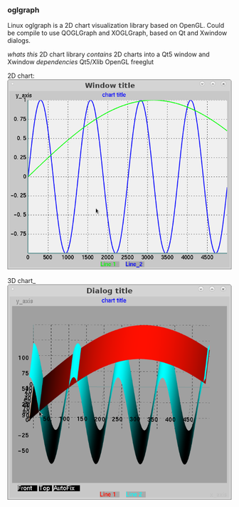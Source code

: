 ### oglgraph
 Linux oglgraph is a 2D chart visualization library based on OpenGL.
 Could be compile to use QOGLGraph and XOGLGraph, based on Qt and Xwindow dialogs.
 
*whats this*  2D chart  library 
*contains*  2D charts into a Qt5 window and Xwindow
*dependencies*  Qt5/Xlib OpenGL freeglut

2D chart:
<img src="doc/readme/2dchart.png">

3D chart_
<img src="doc/readme/3dchart.png">
